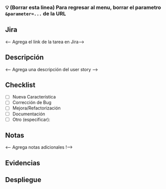 ### 💡 (Borrar esta linea) Para regresar al menu, borrar el parametro ``` &parameter=... ``` de la URL
## Jira

<-- Agrega el link de la tarea en Jira-->

## Descripción 

<-- Agrega una descripción del user story -->

## Checklist

- [ ] Nueva Característica
- [ ] Corrección de Bug
- [ ] Mejora/Refactorización
- [ ] Documentación
- [ ] Otro (especificar):

## Notas

<-- Agrega notas adicionales !-->

## Evidencias



## Despliegue
